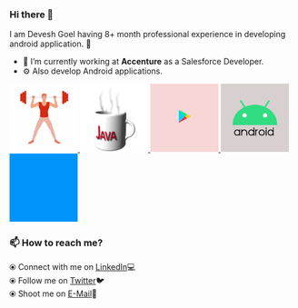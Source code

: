 ### Hi there 👋
  
  I am Devesh Goel having 8+ month professional experience in developing android application. 🎯

- 🔭 I’m currently working at **Accenture** as a Salesforce Developer.
- ⚙️ Also develop Android applications.

<p float="left">
  <a href="https://golang.org/" target="_blank" >
    <img src="https://raw.githubusercontent.com/Devesh0797/Devesh0797/master/assets/exercise.gif"  height="120" />
  </a>
  <a href="https://www.docker.com/" target="_blank" >
    <img src="https://raw.githubusercontent.com/Devesh0797/Devesh0797/master/assets/java.gif"  height="120" /> 
  </a>
  <a href="https://kubernetes.io/" target="_blank" >
    <img src="https://raw.githubusercontent.com/Devesh0797/Devesh0797/master/assets/google_play.gif"  height="120" />
  </a>
  <a href="https://kubernetes.io/" target="_blank" >
    <img src="https://raw.githubusercontent.com/Devesh0797/Devesh0797/master/assets/android.gif"  height="120" />
  </a>
  <a href="https://kubernetes.io/" target="_blank" >
    <img src="https://raw.githubusercontent.com/Devesh0797/Devesh0797/master/assets/firebase.gif"  height="120" />
  </a>
 </p>

### 📫 How to reach me? 

⦿ Connect with me on [LinkedIn](https://www.linkedin.com/in/devesh1807/)💻<br>
⦿ Follow me on [Twitter](https://twitter.com/Devesh180797)🐦<br>
⦿ Shoot me on [E-Mail](mailto:devesh97goel@gmail.com)💌<br>

<!--
**Devesh0797/Devesh0797** is a ✨ _special_ ✨ repository because its `README.md` (this file) appears on your GitHub profile.

Here are some ideas to get you started:


-->
